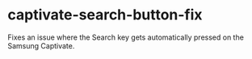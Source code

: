 captivate-search-button-fix
===========================

Fixes an issue where the Search key gets automatically pressed on the Samsung Captivate.